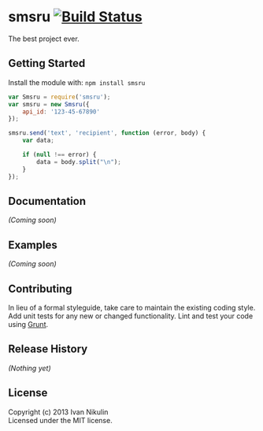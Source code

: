 # smsru [![Build Status](https://secure.travis-ci.org/vansanblch/smsru.png?branch=master)](http://travis-ci.org/vansanblch/smsru)

The best project ever.

## Getting Started
Install the module with: `npm install smsru`

```javascript
var Smsru = require('smsru');
var smsru = new Smsru({
    api_id: '123-45-67890'
});

smsru.send('text', 'recipient', function (error, body) {
    var data;

    if (null !== error) {
        data = body.split("\n");
    }
});
```

## Documentation
_(Coming soon)_

## Examples
_(Coming soon)_

## Contributing
In lieu of a formal styleguide, take care to maintain the existing coding style. Add unit tests for any new or changed functionality. Lint and test your code using [Grunt](http://gruntjs.com/).

## Release History
_(Nothing yet)_

## License
Copyright (c) 2013 Ivan Nikulin  
Licensed under the MIT license.
